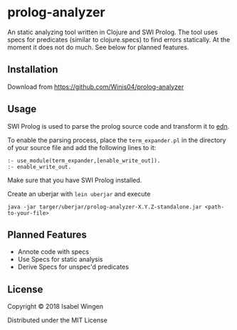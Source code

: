 # prolog-analyzer

An static analyzing tool written in Clojure and SWI Prolog. 
The tool uses specs for predicates (similar to clojure.specs) to find errors statically.
At the moment it does not do much. See below for planned features.


## Installation

Download from https://github.com/Winis04/prolog-analyzer

## Usage

SWI Prolog is used to parse the prolog source code and transform it to [edn](https://github.com/edn-format/edn).

To enable the parsing process, place the `term_expander.pl` in the directory of your source file and add the following lines to it:

```
:- use_module(term_expander,[enable_write_out]).
:- enable_write_out.
```

Make sure that you have SWI Prolog installed.

Create an uberjar with `lein uberjar` and execute
```
java -jar targer/uberjar/prolog-analyzer-X.Y.Z-standalone.jar <path-to-your-file>

```

## Planned Features

- Annote code with specs
- Use Specs for static analysis
- Derive Specs for unspec'd predicates

## License

Copyright © 2018 Isabel Wingen

Distributed under the MIT License
